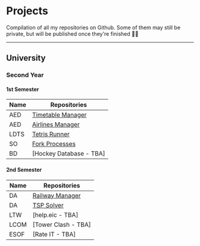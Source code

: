 # Projects
Compilation of all my repositories on Github. Some of them may still be private, but will be published once they're finished 👷‍♂️

---
## University

### Second Year
#### 1st Semester
| Name | Repositories |
| - | - |
| AED | [Timetable Manager](https://github.com/francis802/Timetable-Manager) |
| AED | [Airlines Manager](https://github.com/francis802/Airlines-Manager) |
| LDTS | [Tetris Runner](https://github.com/francis802/Tetris-Runner) |
| SO | [Fork Processes](https://github.com/francis802/Fork-Processes) |
| BD | [Hockey Database - TBA] |

#### 2nd Semester
| Name | Repositories |
| - | - |
| DA | [Railway Manager](https://github.com/francis802/Railway-Manager) |
| DA | [TSP Solver](https://github.com/francis802/TSP-Solver) |
| LTW | [help.eic - TBA] |
| LCOM | [Tower Clash - TBA] |
| ESOF | [Rate IT - TBA] |
